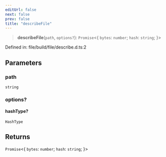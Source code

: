```yaml
---
editUrl: false
next: false
prev: false
title: "describeFile"
---
```


> **describeFile**(`path`, `options?`): `Promise`\<\{ `bytes`: `number`; `hash`: `string`; \}\>

Defined in: file/build/file/describe.d.ts:2

## Parameters

### path

`string`

### options?

#### hashType?

`HashType`

## Returns

`Promise`\<\{ `bytes`: `number`; `hash`: `string`; \}\>
